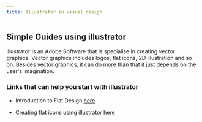 ```yaml
---
title: Illustrator in visual design
---
```


<h2>Simple Guides using illustrator</h2>
<p>Illustrator is an Adobe Software that is specialise in creating vector graphics. Vector graphics includes logos, flat icons, 2D illustration and so on. Besides vector graphics, it can do more than that it just depends on the user's imagination.<p>

<h3>Links that can help you start with illustrator</h3>
<ul>

<li>
  <p>Introduction to Flat Design <a href="https://design.tutsplus.com/tutorials/10-top-tips-on-creating-flat-design-graphics--cms-25888" target="blank">here</a></p>
</li>

<li>
<p>Creating flat icons using illustrator <a href="https://design.tutsplus.com/tutorials/create-a-set-of-flat-precious-gems-icons-in-adobe-illustrator--vector-26188" target="blank">here</a></p>
</li>

</ul>
